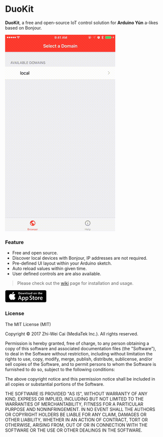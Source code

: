 # DuoKit

**DuoKit**, a free and open-source IoT control solution for **Arduino Yún** a-likes based on Bonjour.

![Preview](preview.gif)

### Feature

- Free and open source.
- Discover local devices with Bonjour, IP addresses are not required.
- Pre-defined UI layout within your Arduino sketch.
- Auto reload values within given time.
- User defined controls are are also available.

> Please check out the [wiki](https://github.com/x43x61x69/DuoKit/wiki) page for installation and usage.

[![App Store](app_store_badge.png)](https://itunes.apple.com/us/app/id1196094443)

### License

The MIT License (MIT)

Copyright © 2017 Zhi-Wei Cai (MediaTek Inc.). All rights reserved.

Permission is hereby granted, free of charge, to any person obtaining a copy
of this software and associated documentation files (the "Software"), to deal
in the Software without restriction, including without limitation the rights
to use, copy, modify, merge, publish, distribute, sublicense, and/or sell
copies of the Software, and to permit persons to whom the Software is
furnished to do so, subject to the following conditions:

The above copyright notice and this permission notice shall be included in all
copies or substantial portions of the Software.

THE SOFTWARE IS PROVIDED "AS IS", WITHOUT WARRANTY OF ANY KIND, EXPRESS OR
IMPLIED, INCLUDING BUT NOT LIMITED TO THE WARRANTIES OF MERCHANTABILITY,
FITNESS FOR A PARTICULAR PURPOSE AND NONINFRINGEMENT. IN NO EVENT SHALL THE
AUTHORS OR COPYRIGHT HOLDERS BE LIABLE FOR ANY CLAIM, DAMAGES OR OTHER
LIABILITY, WHETHER IN AN ACTION OF CONTRACT, TORT OR OTHERWISE, ARISING FROM,
OUT OF OR IN CONNECTION WITH THE SOFTWARE OR THE USE OR OTHER DEALINGS IN THE
SOFTWARE.
